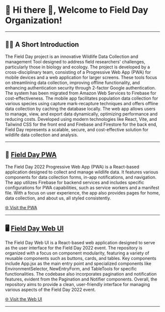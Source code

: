 # 🦎 Hi there 👋, Welcome to Field Day Organization!

---

## 🙋‍♀️ A Short Introduction

The Field Day project is an innovative Wildlife Data Collection and management Tool designed to address field researchers' challenges, particularly those in biology and ecology. The project is developed by a cross-disciplinary team, consisting of a Progressive Web App (PWA) for mobile devices and a web application for larger screens. These tools focus on streamlining data collection, improving offline functionality, and enhancing authentication security through 2-factor Google authentication. The system has been migrated from Amazon Web Services to Firebase for cost-effectiveness. The mobile app facilitates population data collection for various species using capture mark-recapture techniques and offers offline data collection by caching the database locally. The web app allows users to manage, view, and export data dynamically, optimizing performance and reducing costs. Developed using modern technologies like React, Vite, and Tailwind CSS for the front end and Firebase and Firestore for the back end, Field Day represents a scalable, secure, and cost-effective solution for wildlife data collection and analysis.

---

## 📱 [Field Day PWA](https://github.com/Field-Day-2022/field-day-2022-pwa)

The Field Day 2022 Progressive Web App (PWA) is a React-based application designed to collect and manage wildlife data. It features various components for data collection forms, in-app notifications, and navigation. The app utilizes Firebase for backend services and includes specific configurations for PWA capabilities, such as service workers and a manifest file. With a focus on user experience, the app also provides pages for home, data collection, and about us, all styled consistently.

[🌐 Visit the PWA](https://asu-field-day-pwa.web.app/)

---

## 🖥️ [Field Day Web UI](https://github.com/Field-Day-2022/field-day-2022-webui)

The Field Day Web UI is a React-based web application designed to serve as the user interface for the Field Day 2022 event. The repository is organized with a focus on component modularity, featuring a variety of reusable components such as buttons, cards, and tables. Key components include App.jsx as the main entry point and specialized components like EnvironmentSelector, NewEntryForm, and TableTools for specific functionalities. The codebase also incorporates pagination and notification features, evident from the Pagination and Notifier components. Overall, the repository aims to provide a clean, user-friendly interface for managing various aspects of the Field Day 2022 event.

[🌐 Visit the Web UI](https://asu-field-day-webui.web.app/)

---

